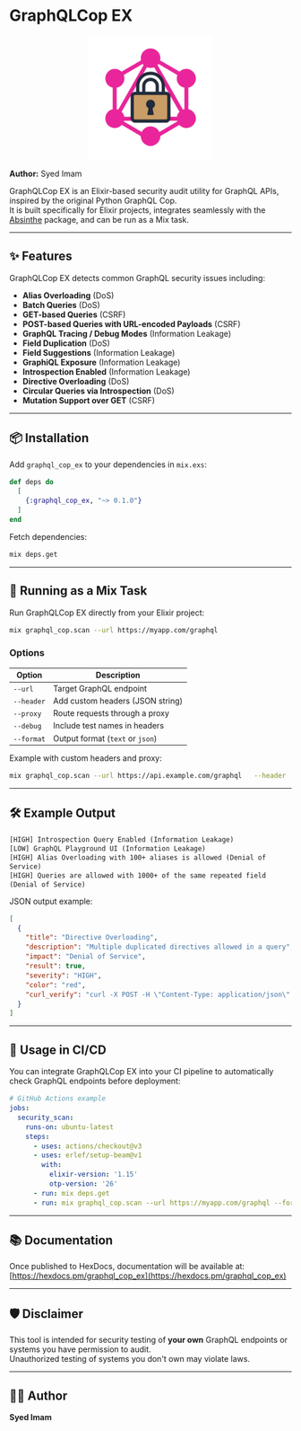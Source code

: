 # GraphQLCop EX

<p align="center">
  <img src="./graphql_cop_ex_logo.png" alt="GraphQLCop EX Logo" width="220" />
</p>

**Author:** Syed Imam

GraphQLCop EX is an Elixir-based security audit utility for GraphQL APIs, inspired by the original Python GraphQL Cop.  
It is built specifically for Elixir projects, integrates seamlessly with the [Absinthe](https://hexdocs.pm/absinthe) package, and can be run as a Mix task.

---

## ✨ Features

GraphQLCop EX detects common GraphQL security issues including:

- **Alias Overloading** (DoS)
- **Batch Queries** (DoS)
- **GET-based Queries** (CSRF)
- **POST-based Queries with URL-encoded Payloads** (CSRF)
- **GraphQL Tracing / Debug Modes** (Information Leakage)
- **Field Duplication** (DoS)
- **Field Suggestions** (Information Leakage)
- **GraphiQL Exposure** (Information Leakage)
- **Introspection Enabled** (Information Leakage)
- **Directive Overloading** (DoS)
- **Circular Queries via Introspection** (DoS)
- **Mutation Support over GET** (CSRF)

---

## 📦 Installation

Add `graphql_cop_ex` to your dependencies in `mix.exs`:

```elixir
def deps do
  [
    {:graphql_cop_ex, "~> 0.1.0"}
  ]
end
```

Fetch dependencies:

```bash
mix deps.get
```

---

## 🚀 Running as a Mix Task

Run GraphQLCop EX directly from your Elixir project:

```bash
mix graphql_cop.scan --url https://myapp.com/graphql
```

### Options

| Option     | Description |
|------------|-------------|
| `--url`    | Target GraphQL endpoint |
| `--header` | Add custom headers (JSON string) |
| `--proxy`  | Route requests through a proxy |
| `--debug`  | Include test names in headers |
| `--format` | Output format (`text` or `json`) |

Example with custom headers and proxy:

```bash
mix graphql_cop.scan --url https://api.example.com/graphql   --header '{"Authorization": "Bearer token_here"}'   --proxy http://127.0.0.1:8080
```

---

## 🛠 Example Output

```plaintext
[HIGH] Introspection Query Enabled (Information Leakage)
[LOW] GraphQL Playground UI (Information Leakage)
[HIGH] Alias Overloading with 100+ aliases is allowed (Denial of Service)
[HIGH] Queries are allowed with 1000+ of the same repeated field (Denial of Service)
```

JSON output example:

```json
[
  {
    "title": "Directive Overloading",
    "description": "Multiple duplicated directives allowed in a query",
    "impact": "Denial of Service",
    "result": true,
    "severity": "HIGH",
    "color": "red",
    "curl_verify": "curl -X POST -H \"Content-Type: application/json\" -d '{"query": "query { __typename @aa@aa@aa }"}' 'https://myapp.com/graphql'"
  }
]
```

---

## 🔧 Usage in CI/CD

You can integrate GraphQLCop EX into your CI pipeline to automatically check GraphQL endpoints before deployment:

```yaml
# GitHub Actions example
jobs:
  security_scan:
    runs-on: ubuntu-latest
    steps:
      - uses: actions/checkout@v3
      - uses: erlef/setup-beam@v1
        with:
          elixir-version: '1.15'
          otp-version: '26'
      - run: mix deps.get
      - run: mix graphql_cop.scan --url https://myapp.com/graphql --format json
```

---

## 📚 Documentation

Once published to HexDocs, documentation will be available at:  
[https://hexdocs.pm/graphql_cop_ex](https://hexdocs.pm/graphql_cop_ex)

---

## 🛡 Disclaimer

This tool is intended for security testing of **your own** GraphQL endpoints or systems you have permission to audit.  
Unauthorized testing of systems you don't own may violate laws.

---

## 👨‍💻 Author

**Syed Imam**  